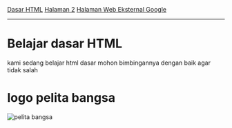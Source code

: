 <!DOCTYPE html>
<html>
<head>
    <title>Tag HTML Dasar</title>
<head>
<body> 

</body>
</html>

<nav>
    <a href="lab1_tag_dasar.html">Dasar HTML</a>
    <a href="lab1_halaman2.html">Halaman 2</a>
    <a href="http://www.google.com">Halaman Web Eksternal Google</a>
    </nav>
    <hr>

<h1>Belajar dasar HTML </h1>
<p> kami sedang belajar html dasar mohon bimbingannya dengan baik agar tidak salah</p>

<h1>logo pelita bangsa  </h1>
<img src="download.png" title="pelita bangsa">

